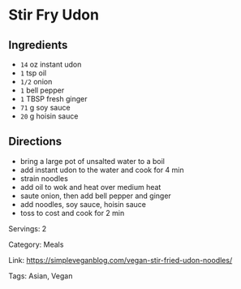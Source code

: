 # Stir Fry Udon

## Ingredients

- `14` oz instant udon
- `1` tsp oil
- `1/2` onion
- `1` bell pepper
- `1` TBSP fresh ginger
- `71` g soy sauce
- `20` g hoisin sauce

## Directions

- bring a large pot of unsalted water to a boil
- add instant udon to the water and cook for 4 min
- strain noodles
- add oil to wok and heat over medium heat
- saute onion, then add bell pepper and ginger
- add noodles, soy sauce, hoisin sauce
- toss to cost and cook for 2 min

Servings: 2

Category: Meals

Link: https://simpleveganblog.com/vegan-stir-fried-udon-noodles/

Tags: Asian, Vegan

